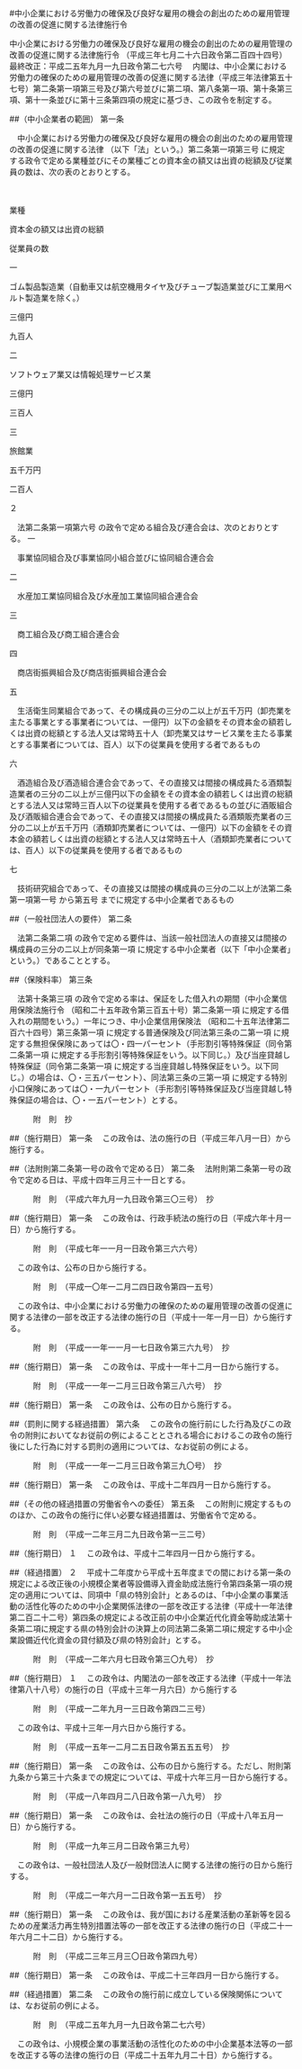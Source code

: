 #中小企業における労働力の確保及び良好な雇用の機会の創出のための雇用管理の改善の促進に関する法律施行令



中小企業における労働力の確保及び良好な雇用の機会の創出のための雇用管理の改善の促進に関する法律施行令
（平成三年七月二十六日政令第二百四十四号）最終改正：平成二五年九月一九日政令第二七六号
　内閣は、中小企業における労働力の確保のための雇用管理の改善の促進に関する法律（平成三年法律第五十七号）第二条第一項第三号及び第六号並びに第二項、第八条第一項、第十条第三項、第十一条並びに第十三条第四項の規定に基づき、この政令を制定する。

##（中小企業者の範囲）
第一条

　中小企業における労働力の確保及び良好な雇用の機会の創出のための雇用管理の改善の促進に関する法律
（以下「法」という。）第二条第一項第三号
に規定する政令で定める業種並びにその業種ごとの資本金の額又は出資の総額及び従業員の数は、次の表のとおりとする。


　

業種

資本金の額又は出資の総額

従業員の数




一

ゴム製品製造業（自動車又は航空機用タイヤ及びチューブ製造業並びに工業用ベルト製造業を除く。）

三億円

九百人




二

ソフトウェア業又は情報処理サービス業

三億円

三百人




三

旅館業

五千万円

二百人





２

　法第二条第一項第六号
の政令で定める組合及び連合会は、次のとおりとする。
一

　事業協同組合及び事業協同小組合並びに協同組合連合会

二

　水産加工業協同組合及び水産加工業協同組合連合会

三

　商工組合及び商工組合連合会

四

　商店街振興組合及び商店街振興組合連合会

五

　生活衛生同業組合であって、その構成員の三分の二以上が五千万円（卸売業を主たる事業とする事業者については、一億円）以下の金額をその資本金の額若しくは出資の総額とする法人又は常時五十人（卸売業又はサービス業を主たる事業とする事業者については、百人）以下の従業員を使用する者であるもの

六

　酒造組合及び酒造組合連合会であって、その直接又は間接の構成員たる酒類製造業者の三分の二以上が三億円以下の金額をその資本金の額若しくは出資の総額とする法人又は常時三百人以下の従業員を使用する者であるもの並びに酒販組合及び酒販組合連合会であって、その直接又は間接の構成員たる酒類販売業者の三分の二以上が五千万円（酒類卸売業者については、一億円）以下の金額をその資本金の額若しくは出資の総額とする法人又は常時五十人（酒類卸売業者については、百人）以下の従業員を使用する者であるもの

七

　技術研究組合であって、その直接又は間接の構成員の三分の二以上が法第二条第一項第一号
から第五号
までに規定する中小企業者であるもの




##（一般社団法人の要件）
第二条

　法第二条第二項
の政令で定める要件は、当該一般社団法人の直接又は間接の構成員の三分の二以上が同条第一項
に規定する中小企業者（以下「中小企業者」という。）であることとする。



##（保険料率）
第三条

　法第十条第三項
の政令で定める率は、保証をした借入れの期間（中小企業信用保険法施行令
（昭和二十五年政令第三百五十号）第二条第一項
に規定する借入れの期間をいう。）一年につき、中小企業信用保険法
（昭和二十五年法律第二百六十四号）第三条第一項
に規定する普通保険及び同法第三条の二第一項
に規定する無担保保険にあっては〇・四一パーセント（手形割引等特殊保証（同令第二条第一項
に規定する手形割引等特殊保証をいう。以下同じ。）及び当座貸越し特殊保証（同令第二条第一項
に規定する当座貸越し特殊保証をいう。以下同じ。）の場合は、〇・三五パーセント）、同法第三条の三第一項
に規定する特別小口保険にあっては〇・一九パーセント（手形割引等特殊保証及び当座貸越し特殊保証の場合は、〇・一五パーセント）とする。




　　　附　則　抄


##（施行期日）
第一条
　この政令は、法の施行の日（平成三年八月一日）から施行する。



##（法附則第二条第一号の政令で定める日）
第二条
　法附則第二条第一号の政令で定める日は、平成十四年三月三十一日とする。


　　　附　則　（平成六年九月一九日政令第三〇三号）　抄


##（施行期日）
第一条
　この政令は、行政手続法の施行の日（平成六年十月一日）から施行する。


　　　附　則　（平成七年一一月一日政令第三六六号）


　この政令は、公布の日から施行する。


　　　附　則　（平成一〇年一二月二四日政令第四一五号）


　この政令は、中小企業における労働力の確保のための雇用管理の改善の促進に関する法律の一部を改正する法律の施行の日（平成十一年一月一日）から施行する。


　　　附　則　（平成一一年一一月一七日政令第三六九号）　抄


##（施行期日）
第一条
　この政令は、平成十一年十二月一日から施行する。


　　　附　則　（平成一一年一二月三日政令第三八六号）　抄


##（施行期日）
第一条
　この政令は、公布の日から施行する。



##（罰則に関する経過措置）
第六条
　この政令の施行前にした行為及びこの政令の附則においてなお従前の例によることとされる場合におけるこの政令の施行後にした行為に対する罰則の適用については、なお従前の例による。


　　　附　則　（平成一一年一二月三日政令第三九〇号）　抄


##（施行期日）
第一条
　この政令は、平成十二年四月一日から施行する。



##（その他の経過措置の労働省令への委任）
第五条
　この附則に規定するもののほか、この政令の施行に伴い必要な経過措置は、労働省令で定める。


　　　附　則　（平成一二年三月二九日政令第一三二号）

##（施行期日）
１
　この政令は、平成十二年四月一日から施行する。

##（経過措置）
２
　平成十二年度から平成十五年度までの間における第一条の規定による改正後の小規模企業者等設備導入資金助成法施行令第四条第一項の規定の適用については、同項中「県の特別会計」とあるのは、「中小企業の事業活動の活性化等のための中小企業関係法律の一部を改正する法律（平成十一年法律第二百二十二号）第四条の規定による改正前の中小企業近代化資金等助成法第十条第二項に規定する県の特別会計の決算上の同法第二条第二項に規定する中小企業設備近代化資金の貸付額及び県の特別会計」とする。


　　　附　則　（平成一二年六月七日政令第三〇九号）　抄

##（施行期日）
１
　この政令は、内閣法の一部を改正する法律（平成十一年法律第八十八号）の施行の日（平成十三年一月六日）から施行する


　　　附　則　（平成一二年九月一三日政令第四二三号）


　この政令は、平成十三年一月六日から施行する。


　　　附　則　（平成一五年一二月二五日政令第五五五号）　抄


##（施行期日）
第一条
　この政令は、公布の日から施行する。ただし、附則第九条から第三十六条までの規定については、平成十六年三月一日から施行する。


　　　附　則　（平成一八年四月二八日政令第一八九号）　抄


##（施行期日）
第一条
　この政令は、会社法の施行の日（平成十八年五月一日）から施行する。


　　　附　則　（平成一九年三月二日政令第三九号）


　この政令は、一般社団法人及び一般財団法人に関する法律の施行の日から施行する。


　　　附　則　（平成二一年六月一二日政令第一五五号）　抄


##（施行期日）
第一条
　この政令は、我が国における産業活動の革新等を図るための産業活力再生特別措置法等の一部を改正する法律の施行の日（平成二十一年六月二十二日）から施行する。


　　　附　則　（平成二三年三月三〇日政令第四九号）


##（施行期日）
第一条
　この政令は、平成二十三年四月一日から施行する。



##（経過措置）
第二条
　この政令の施行前に成立している保険関係については、なお従前の例による。


　　　附　則　（平成二五年九月一九日政令第二七六号）


　この政令は、小規模企業の事業活動の活性化のための中小企業基本法等の一部を改正する等の法律の施行の日（平成二十五年九月二十日）から施行する。





